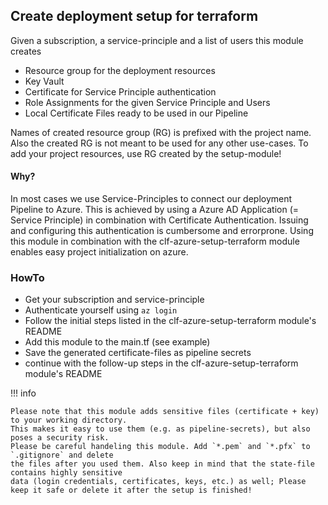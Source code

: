## Create deployment setup for terraform

Given a subscription, a service-principle and a list of users this module creates

- Resource group for the deployment resources
- Key Vault
- Certificate for Service Principle authentication
- Role Assignments for the given Service Principle and Users
- Local Certificate Files ready to be used in our Pipeline

Names of created resource group (RG) is prefixed with the project name.
Also the created RG is not meant to be used for any other use-cases. 
To add your project resources, use RG created by the setup-module!

#### Why?

In most cases we use Service-Principles to connect our deployment Pipeline to Azure. This is achieved by using a Azure AD Application (= Service Principle) in combination with Certificate Authentication. Issuing and configuring this authentication is cumbersome and errorprone. Using this module in combination with the clf-azure-setup-terraform module enables easy project initialization on azure.

### HowTo

- Get your subscription and service-principle
- Authenticate yourself using `az login`
- Follow the initial steps listed in the clf-azure-setup-terraform module's README
- Add this module to the main.tf (see example)
- Save the generated certificate-files as pipeline secrets
- continue with the follow-up steps in the clf-azure-setup-terraform module's README

!!! info

    Please note that this module adds sensitive files (certificate + key) to your working directory. 
    This makes it easy to use them (e.g. as pipeline-secrets), but also poses a security risk.
    Please be careful handeling this module. Add `*.pem` and `*.pfx` to `.gitignore` and delete
    the files after you used them. Also keep in mind that the state-file contains highly sensitive
    data (login credentials, certificates, keys, etc.) as well; Please keep it safe or delete it after the setup is finished!

<!-- DO NOT REMOVE THESE COMMENTS -->
<!-- BEGIN_TF_DOCS -->
<!-- END_TF_DOCS -->
